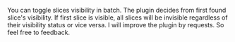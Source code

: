 You can toggle slices visibility in batch. The plugin decides from first found slice's visibility. If first slice is visible, all slices will be invisible regardless of their visibility status or vice versa. I will improve the plugin by requests. So feel free to feedback.

